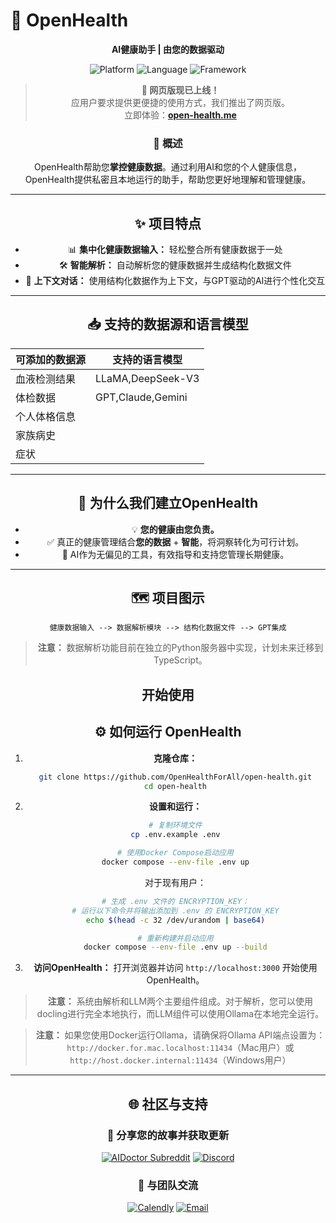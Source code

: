 # 🚀 **OpenHealth**

<div align="center">

**AI健康助手 | 由您的数据驱动**

<p align="center">
  <img src="https://img.shields.io/badge/Platform-Web-blue?style=for-the-badge" alt="Platform">
  <img src="https://img.shields.io/badge/Language-TypeScript-blue?style=for-the-badge" alt="Language">
  <img src="https://img.shields.io/badge/Framework-Next.js-black?style=for-the-badge" alt="Framework">
</p>

> **📢 网页版现已上线！**  
> 应用户要求提供更便捷的使用方式，我们推出了网页版。  
> 立即体验：**[open-health.me](https://open-health.me/)**

### 🌟 概述

OpenHealth帮助您**掌控健康数据**。通过利用AI和您的个人健康信息，
OpenHealth提供私密且本地运行的助手，帮助您更好地理解和管理健康。

---

## ✨ 项目特点

- 📊 **集中化健康数据输入：** 轻松整合所有健康数据于一处
- 🛠️ **智能解析：** 自动解析您的健康数据并生成结构化数据文件
- 🤝 **上下文对话：** 使用结构化数据作为上下文，与GPT驱动的AI进行个性化交互

---

## 📥 支持的数据源和语言模型

| **可添加的数据源** | **支持的语言模型** |
|-------------------|-------------------|
| 血液检测结果      | LLaMA,DeepSeek-V3  |
| 体检数据          | GPT,Claude,Gemini  |
| 个人体格信息      |                   |
| 家族病史          |                   |
| 症状              |                   |

---

## 🤔 为什么我们建立OpenHealth

- 💡 **您的健康由您负责。**
- ✅ 真正的健康管理结合**您的数据** + **智能**，将洞察转化为可行计划。
- 🧠 AI作为无偏见的工具，有效指导和支持您管理长期健康。

---

## 🗺️ 项目图示

```plaintext
健康数据输入 --> 数据解析模块 --> 结构化数据文件 --> GPT集成
```

> **注意：** 数据解析功能目前在独立的Python服务器中实现，计划未来迁移到TypeScript。

## 开始使用

## ⚙️ 如何运行 OpenHealth

1. **克隆仓库：**
   ```bash
   git clone https://github.com/OpenHealthForAll/open-health.git
   cd open-health
   ```

2. **设置和运行：**
   ```bash
   # 复制环境文件
   cp .env.example .env

   # 使用Docker Compose启动应用
   docker compose --env-file .env up
   ```

   对于现有用户：
   ```bash
   # 生成 .env 文件的 ENCRYPTION_KEY：
   # 运行以下命令并将输出添加到 .env 的 ENCRYPTION_KEY
   echo $(head -c 32 /dev/urandom | base64)

   # 重新构建并启动应用
   docker compose --env-file .env up --build
   ```

3. **访问OpenHealth：**
   打开浏览器并访问 `http://localhost:3000` 开始使用OpenHealth。

> **注意：** 系统由解析和LLM两个主要组件组成。对于解析，您可以使用docling进行完全本地执行，而LLM组件可以使用Ollama在本地完全运行。

> **注意：** 如果您使用Docker运行Ollama，请确保将Ollama API端点设置为：`http://docker.for.mac.localhost:11434`（Mac用户）或 `http://host.docker.internal:11434`（Windows用户）

---

## 🌐 社区与支持

<div align="center">

### 💫 分享您的故事并获取更新
[![AIDoctor Subreddit](https://img.shields.io/badge/r/AIDoctor-FF4500?style=for-the-badge&logo=reddit&logoColor=white)](https://www.reddit.com/r/AIDoctor/)
[![Discord](https://img.shields.io/badge/Discord-7289DA?style=for-the-badge&logo=discord&logoColor=white)](https://discord.gg/B9K654g4wf)

### 🤝 与团队交流
[![Calendly](https://img.shields.io/badge/预约会议-00A2FF?style=for-the-badge&logo=calendar&logoColor=white)](https://calendly.com/open-health/30min)
[![Email](https://img.shields.io/badge/发送邮件-D14836?style=for-the-badge&logo=gmail&logoColor=white)](mailto:sj@open-health.me)

</div> 